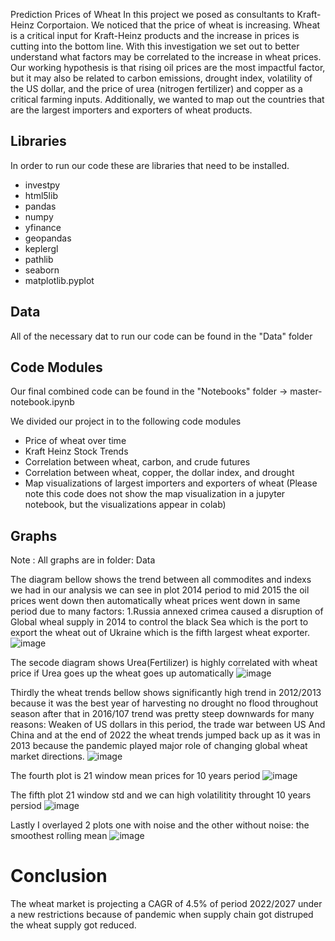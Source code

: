 Prediction Prices of Wheat
In this project we posed as consultants to Kraft-Heinz Corportaion. We noticed that the price of wheat is increasing. Wheat is a critical input for Kraft-Heinz products and the increase in prices is cutting into the bottom line. With this investigation we set out to better understand what factors may be correlated to the increase in wheat prices. Our working hypothesis is that rising oil prices are the most impactful factor, but it may also be related to carbon emissions, drought index, volatility of the US dollar, and the price of urea (nitrogen fertilizer) and copper as a critical farming inputs. Additionally, we wanted to map out the countries that are the largest importers and exporters of wheat products. 

## Libraries
In order to run our code these are libraries that need to be installed. 
- investpy
- html5lib
- pandas
- numpy 
- yfinance
- geopandas
- keplergl
- pathlib
- seaborn
- matplotlib.pyplot

## Data
All of the necessary dat to run our code can be found in the "Data" folder

## Code Modules
Our final combined code can be found in the "Notebooks" folder -> master-notebook.ipynb

We divided our project in to the following code modules 
- Price of wheat over time
- Kraft Heinz Stock Trends
- Correlation between wheat, carbon, and crude futures
- Correlation between wheat, copper, the dollar index, and drought
- Map visualizations of largest importers and exporters of wheat (Please note this code does not show the map visualization in a jupyter notebook, but the visualizations appear in colab)

## Graphs
Note : All graphs are in folder: Data

The diagram bellow shows the trend between all commodites and indexs we had in our analysis
we can see in plot 2014 period to mid 2015 the oil prices went down then automatically wheat prices went down in same period due to many factors:
1.Russia annexed crimea caused a disruption of Global wheal supply in 2014 to control the black Sea which is the port to export 
the wheat out of Ukraine which is the fifth largest wheat exporter.
![image](https://user-images.githubusercontent.com/69637182/184124010-e4169f90-8e1a-4a6a-84b0-5179ca08e3f0.png)

The secode diagram shows Urea(Fertilizer) is highly correlated with wheat price if Urea goes up the wheat goes up automatically 
![image](https://user-images.githubusercontent.com/69637182/184124980-03c76ff3-0522-4dd7-9366-817f430ad272.png)

Thirdly the wheat trends bellow shows significantly high trend in 2012/2013 because it was the best year of harvesting no drought no flood throughout season
after that in 2016/107 trend was pretty steep downwards for many reasons: Weaken of US dollars in this period, the trade war between US And China and at the end 
of 2022 the wheat trends jumped back up as it was in 2013 because the pandemic played major role of changing global wheat market directions.
![image](https://user-images.githubusercontent.com/69637182/184125457-082906de-da2f-46fe-a636-fdfc10db11f5.png)

The fourth plot is 21 window mean prices for 10 years period 
![image](https://user-images.githubusercontent.com/69637182/184161233-3d1e2d03-6840-4cf6-abf8-ef69bdb13925.png)

The fifth plot 21 window std and we can high volatilitity throught 10 years persiod 
![image](https://user-images.githubusercontent.com/69637182/184161575-ea5ab4a4-6196-411f-83ba-0223c1ab4798.png)

Lastly I overlayed 2 plots one with noise and the other without noise: the smoothest rolling mean
![image](https://user-images.githubusercontent.com/69637182/184162120-33aa630b-0c1e-409f-8711-fa6ffecd85ea.png)

# Conclusion 
The wheat market is projecting a CAGR of 4.5% of period 2022/2027 under a new restrictions because of pandemic when supply chain got distruped the wheat supply got reduced.









